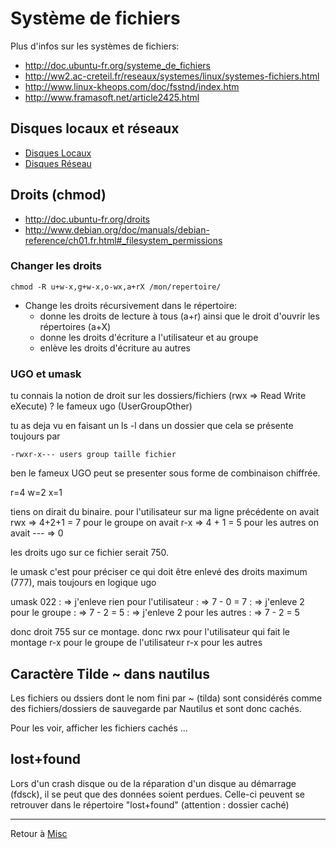 # Système de fichiers

Plus d'infos sur les systèmes de fichiers:

- <http://doc.ubuntu-fr.org/systeme_de_fichiers>
- <http://ww2.ac-creteil.fr/reseaux/systemes/linux/systemes-fichiers.html>
- <http://www.linux-kheops.com/doc/fsstnd/index.htm>
- <http://www.framasoft.net/article2425.html>

## Disques locaux et réseaux

- [Disques Locaux](Disques_Locaux)
- [Disques Réseau](Disques_Réseau)

## Droits (chmod)

- <http://doc.ubuntu-fr.org/droits>
- <http://www.debian.org/doc/manuals/debian-reference/ch01.fr.html#_filesystem_permissions>

### Changer les droits

    chmod -R u+w-x,g+w-x,o-wx,a+rX /mon/repertoire/

- Change les droits récursivement dans le répertoire:
  - donne les droits de lecture à tous (a+r) ainsi que le droit d'ouvrir
    les répertoires (a+X)
  - donne les droits d'écriture a l'utilisateur et au groupe
  - enlève les droits d'écriture au autres

### UGO et umask

tu connais la notion de droit sur les dossiers/fichiers (rwx =\> Read
Write eXecute) ? le fameux ugo (UserGroupOther)

tu as deja vu en faisant un ls -l dans un dossier que cela se présente
toujours par

`-rwxr-x--- users group taille fichier`

ben le fameux UGO peut se presenter sous forme de combinaison chiffrée.

r=4 w=2 x=1

tiens on dirait du binaire. pour l'utilisateur sur ma ligne précédente
on avait rwx =\> 4+2+1 = 7 pour le groupe on avait r-x =\> 4 + 1 = 5
pour les autres on avait --- =\> 0

les droits ugo sur ce fichier serait 750.

le umask c'est pour préciser ce qui doit être enlevé des droits maximum
(777), mais toujours en logique ugo

umask 022 : => j'enleve rien pour l'utilisateur : => 7 - 0 = 7 : => j'enleve 2 pour le groupe : => 7 - 2 = 5 : => j'enleve 2 pour les autres : => 7 - 2 = 5

donc droit 755 sur ce montage. donc rwx pour l'utilisateur qui fait le
montage r-x pour le groupe de l'utilisateur r-x pour les autres

## Caractère Tilde ~ dans nautilus

Les fichiers ou dssiers dont le nom fini par ~ (tilda) sont considérés
comme des fichiers/dossiers de sauvegarde par Nautilus et sont donc
cachés.

Pour les voir, afficher les fichiers cachés ...

## lost+found

Lors d'un crash disque ou de la réparation d'un disque au démarrage
(fdsck), il se peut que des données soient perdues. Celle-ci peuvent se
retrouver dans le répertoire "lost+found" (attention : dossier caché)

------------------------------------------------------------------------

Retour à [Misc](Misc)
